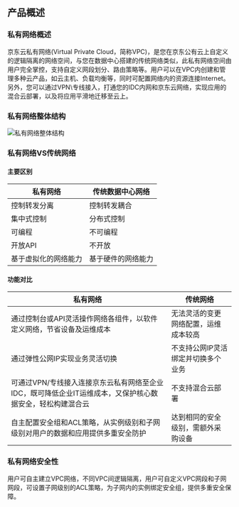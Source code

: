 ## 产品概述

### 私有网络概述

京东云私有网络(Virtual Private Cloud，简称VPC)，是您在京东公有云上自定义的逻辑隔离的网络空间，与您在数据中心搭建的传统网络类似，此私有网络空间由用户完全掌控，支持自定义网段划分、路由策略等。用户可以在VPC内创建和管理多种云产品，如云主机、负载均衡等，同时可配置网络内的资源连接Internet。另外，您可以通过VPN\专线接入，打通您的IDC内网和京东云网络，实现应用的混合云部署，以及将应用平滑地迁移至云上。



### 私有网络整体结构

![私有网络整体结构](/image/Networking/Virtual-Private-Cloud/VPC_Infrastrucure.png)



### 私有网络VS传统网络

#### 主要区别

| 私有网络             | 传统数据中心网络   |
| -------------------- | ------------------ |
| 控制转发分离         | 控制转发耦合       |
| 集中式控制           | 分布式控制         |
| 可编程               | 不可编程           |
| 开放API              | 不开放             |
| 基于虚拟化的网络能力 | 基于硬件的网络能力 |



#### 功能对比

| 私有网络                                                     | 传统网络                             |
| ------------------------------------------------------------ | ------------------------------------ |
| 通过控制台或API灵活操作网络各组件，以软件定义网络，节省设备及运维成本 | 无法灵活的变更网络配置，运维成本较高 |
| 通过弹性公网IP实现业务灵活切换                               | 不支持公网IP灵活绑定并切换多个业务   |
| 可通过VPN/专线接入连接京东云私有网络至企业IDC，既可降低企业IT运维成本，又保护核心数据安全，轻松构建混合云 | 不支持混合云部署                     |
| 自主配置安全组和ACL策略，从实例级别和子网级别对用户的数据和应用提供多重安全防护 | 达到相同的安全级别，需额外采购设备   |

 

### 私有网络安全性

用户可自主建立VPC网络，不同VPC间逻辑隔离，用户可自定义VPC网段和子网网段，可设置子网级别的ACL策略，为子网内的实例绑定安全组，提供多重安全保障。
